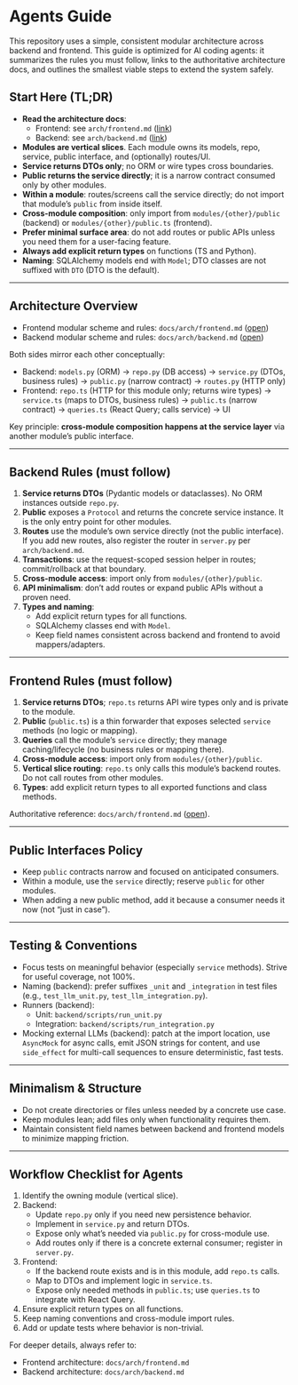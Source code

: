 # Agents Guide

This repository uses a simple, consistent modular architecture across backend and frontend. This guide is optimized for AI coding agents: it summarizes the rules you must follow, links to the authoritative architecture docs, and outlines the smallest viable steps to extend the system safely.

## Start Here (TL;DR)

- **Read the architecture docs**:
  - Frontend: see `arch/frontend.md` ([link](./arch/frontend.md))
  - Backend: see `arch/backend.md` ([link](./arch/backend.md))
- **Modules are vertical slices**. Each module owns its models, repo, service, public interface, and (optionally) routes/UI.
- **Service returns DTOs only**; no ORM or wire types cross boundaries.
- **Public returns the service directly**; it is a narrow contract consumed only by other modules.
- **Within a module**: routes/screens call the service directly; do not import that module’s `public` from inside itself.
- **Cross-module composition**: only import from `modules/{other}/public` (backend) or `modules/{other}/public.ts` (frontend).
- **Prefer minimal surface area**: do not add routes or public APIs unless you need them for a user-facing feature.
- **Always add explicit return types** on functions (TS and Python).
- **Naming**: SQLAlchemy models end with `Model`; DTO classes are not suffixed with `DTO` (DTO is the default).

---

## Architecture Overview

- Frontend modular scheme and rules: `docs/arch/frontend.md` ([open](./arch/frontend.md))
- Backend modular scheme and rules: `docs/arch/backend.md` ([open](./arch/backend.md))

Both sides mirror each other conceptually:

- Backend: `models.py` (ORM) → `repo.py` (DB access) → `service.py` (DTOs, business rules) → `public.py` (narrow contract) → `routes.py` (HTTP only)
- Frontend: `repo.ts` (HTTP for this module only; returns wire types) → `service.ts` (maps to DTOs, business rules) → `public.ts` (narrow contract) → `queries.ts` (React Query; calls service) → UI

Key principle: **cross-module composition happens at the service layer** via another module’s public interface.

---

## Backend Rules (must follow)

1. **Service returns DTOs** (Pydantic models or dataclasses). No ORM instances outside `repo.py`.
2. **Public** exposes a `Protocol` and returns the concrete service instance. It is the only entry point for other modules.
3. **Routes** use the module’s own service directly (not the public interface). If you add new routes, also register the router in `server.py` per `arch/backend.md`.
4. **Transactions**: use the request-scoped session helper in routes; commit/rollback at that boundary.
5. **Cross-module access**: import only from `modules/{other}/public`.
6. **API minimalism**: don’t add routes or expand public APIs without a proven need.
7. **Types and naming**:
   - Add explicit return types for all functions.
   - SQLAlchemy classes end with `Model`.
   - Keep field names consistent across backend and frontend to avoid mappers/adapters.

---

## Frontend Rules (must follow)

1. **Service returns DTOs**; `repo.ts` returns API wire types only and is private to the module.
2. **Public** (`public.ts`) is a thin forwarder that exposes selected `service` methods (no logic or mapping).
3. **Queries** call the module’s `service` directly; they manage caching/lifecycle (no business rules or mapping there).
4. **Cross-module access**: import only from `modules/{other}/public`.
5. **Vertical slice routing**: `repo.ts` only calls this module’s backend routes. Do not call routes from other modules.
6. **Types**: add explicit return types to all exported functions and class methods.

Authoritative reference: `docs/arch/frontend.md` ([open](./arch/frontend.md)).

---

## Public Interfaces Policy

- Keep `public` contracts narrow and focused on anticipated consumers.
- Within a module, use the `service` directly; reserve `public` for other modules.
- When adding a new public method, add it because a consumer needs it now (not “just in case”).

---

## Testing & Conventions

- Focus tests on meaningful behavior (especially `service` methods). Strive for useful coverage, not 100%.
- Naming (backend): prefer suffixes `_unit` and `_integration` in test files (e.g., `test_llm_unit.py`, `test_llm_integration.py`).
- Runners (backend):
  - Unit: `backend/scripts/run_unit.py`
  - Integration: `backend/scripts/run_integration.py`
- Mocking external LLMs (backend): patch at the import location, use `AsyncMock` for async calls, emit JSON strings for content, and use `side_effect` for multi-call sequences to ensure deterministic, fast tests.

---

## Minimalism & Structure

- Do not create directories or files unless needed by a concrete use case.
- Keep modules lean; add files only when functionality requires them.
- Maintain consistent field names between backend and frontend models to minimize mapping friction.

---

## Workflow Checklist for Agents

1. Identify the owning module (vertical slice).
2. Backend:
   - Update `repo.py` only if you need new persistence behavior.
   - Implement in `service.py` and return DTOs.
   - Expose only what’s needed via `public.py` for cross-module use.
   - Add routes only if there is a concrete external consumer; register in `server.py`.
3. Frontend:
   - If the backend route exists and is in this module, add `repo.ts` calls.
   - Map to DTOs and implement logic in `service.ts`.
   - Expose only needed methods in `public.ts`; use `queries.ts` to integrate with React Query.
4. Ensure explicit return types on all functions.
5. Keep naming conventions and cross-module import rules.
6. Add or update tests where behavior is non-trivial.

For deeper details, always refer to:

- Frontend architecture: `docs/arch/frontend.md`
- Backend architecture: `docs/arch/backend.md`
